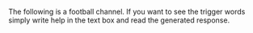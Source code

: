 The following is a football channel. If you want to see the trigger words simply write help in the text box and read the generated response. 